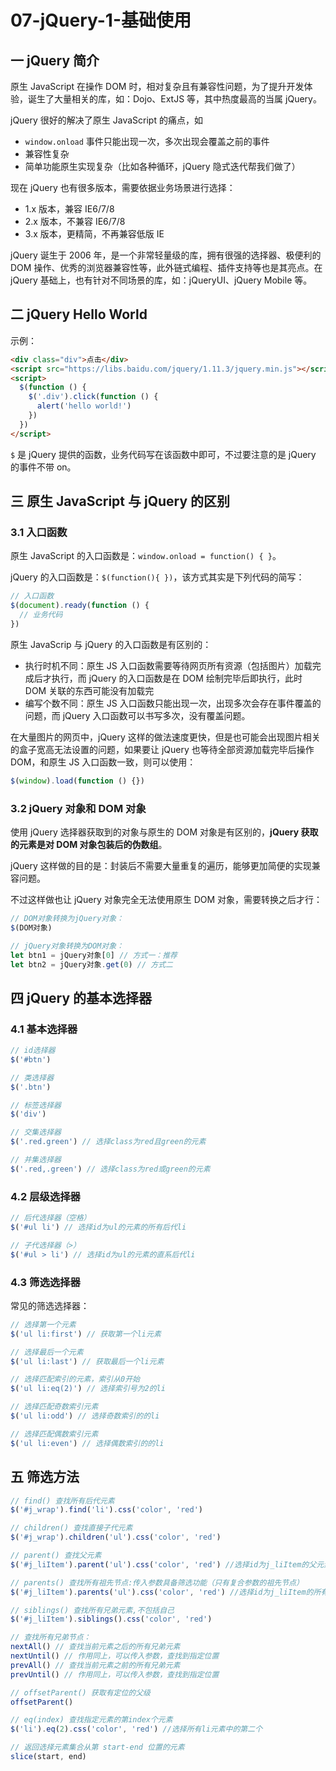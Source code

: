 # 07-jQuery-1-基础使用

## 一 jQuery 简介

原生 JavaScript 在操作 DOM 时，相对复杂且有兼容性问题，为了提升开发体验，诞生了大量相关的库，如：Dojo、ExtJS 等，其中热度最高的当属 jQuery。

jQuery 很好的解决了原生 JavaScript 的痛点，如

- `window.onload` 事件只能出现一次，多次出现会覆盖之前的事件
- 兼容性复杂
- 简单功能原生实现复杂（比如各种循环，jQuery 隐式迭代帮我们做了）

现在 jQuery 也有很多版本，需要依据业务场景进行选择：

- 1.x 版本，兼容 IE6/7/8
- 2.x 版本，不兼容 IE6/7/8
- 3.x 版本，更精简，不再兼容低版 IE

jQuery 诞生于 2006 年，是一个非常轻量级的库，拥有很强的选择器、极便利的 DOM 操作、优秀的浏览器兼容性等，此外链式编程、插件支持等也是其亮点。在 jQuery 基础上，也有针对不同场景的库，如：jQueryUI、jQuery Mobile 等。

## 二 jQuery Hello World

示例：

```html
<div class="div">点击</div>
<script src="https://libs.baidu.com/jquery/1.11.3/jquery.min.js"></script>
<script>
  $(function () {
    $('.div').click(function () {
      alert('hello world!')
    })
  })
</script>
```

`$` 是 jQuery 提供的函数，业务代码写在该函数中即可，不过要注意的是 jQuery 的事件不带 on。

## 三 原生 JavaScript 与 jQuery 的区别

### 3.1 入口函数

原生 JavaScript 的入口函数是：`window.onload = function() { }`。

jQuery 的入口函数是：`$(function(){ })`，该方式其实是下列代码的简写：

```js
// 入口函数
$(document).ready(function () {
  // 业务代码
})
```

原生 JavaScrip 与 jQuery 的入口函数是有区别的：

- 执行时机不同：原生 JS 入口函数需要等待网页所有资源（包括图片）加载完成后才执行，而 jQuery 的入口函数是在 DOM 绘制完毕后即执行，此时 DOM 关联的东西可能没有加载完
- 编写个数不同：原生 JS 入口函数只能出现一次，出现多次会存在事件覆盖的问题，而 jQuery 入口函数可以书写多次，没有覆盖问题。

在大量图片的网页中，jQuery 这样的做法速度更快，但是也可能会出现图片相关的盒子宽高无法设置的问题，如果要让 jQuery 也等待全部资源加载完毕后操作 DOM，和原生 JS 入口函数一致，则可以使用：

```js
$(window).load(function () {})
```

### 3.2 jQuery 对象和 DOM 对象

使用 jQuery 选择器获取到的对象与原生的 DOM 对象是有区别的，**jQuery 获取的元素是对 DOM 对象包装后的伪数组**。

jQuery 这样做的目的是：封装后不需要大量重复的遍历，能够更加简便的实现兼容问题。

不过这样做也让 jQuery 对象完全无法使用原生 DOM 对象，需要转换之后才行：

```js
// DOM对象转换为jQuery对象：
$(DOM对象)

// jQuery对象转换为DOM对象：
let btn1 = jQuery对象[0] // 方式一：推荐
let btn2 = jQuery对象.get(0) // 方式二
```

## 四 jQuery 的基本选择器

### 4.1 基本选择器

```js
// id选择器
$('#btn')

// 类选择器
$('.btn')

// 标签选择器
$('div')

// 交集选择器
$('.red.green') // 选择class为red且green的元素

// 并集选择器
$('.red,.green') // 选择class为red或green的元素
```

### 4.2 层级选择器

```js
// 后代选择器（空格）
$('#ul li') // 选择id为ul的元素的所有后代li

// 子代选择器（>）
$('#ul > li') // 选择id为ul的元素的直系后代li
```

### 4.3 筛选选择器

常见的筛选选择器：

```js
// 选择第一个元素
$('ul li:first') // 获取第一个li元素

// 选择最后一个元素
$('ul li:last') // 获取最后一个li元素

// 选择匹配索引的元素，索引从0开始
$('ul li:eq(2)') // 选择索引号为2的li

// 选择匹配奇数索引元素
$('ul li:odd') // 选择奇数索引的的li

// 选择匹配偶数索引元素
$('ul li:even') // 选择偶数索引的的li
```

## 五 筛选方法

```js
// find() 查找所有后代元素
$('#j_wrap').find('li').css('color', 'red')

// children() 查找直接子代元素
$('#j_wrap').children('ul').css('color', 'red')

// parent() 查找父元素
$('#j_liItem').parent('ul').css('color', 'red') //选择id为j_liItem的父元素

// parents() 查找所有祖先节点:传入参数具备筛选功能（只有复合参数的祖先节点）
$('#j_liItem').parents('ul').css('color', 'red') //选择id为j_liItem的所有祖先元素

// siblings() 查找所有兄弟元素,不包括自己
$('#j_liItem').siblings().css('color', 'red')

// 查找所有兄弟节点：
nextAll() // 查找当前元素之后的所有兄弟元素
nextUntil() // 作用同上，可以传入参数，查找到指定位置
prevAll() // 查找当前元素之前的所有兄弟元素
prevUntil() // 作用同上，可以传入参数，查找到指定位置

// offsetParent() 获取有定位的父级
offsetParent()

// eq(index) 查找指定元素的第index个元素
$('li').eq(2).css('color', 'red') //选择所有li元素中的第二个

// 返回选择元素集合从第 start-end 位置的元素
slice(start, end)
```
